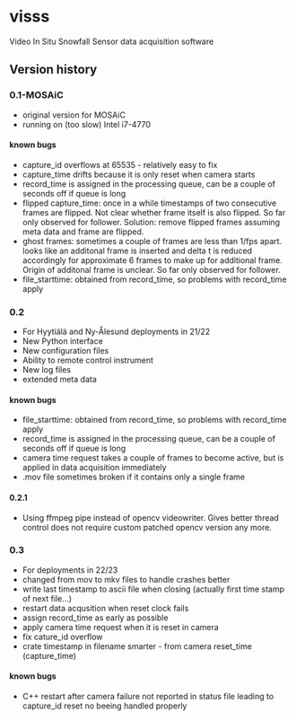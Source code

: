 # visss

Video In Situ Snowfall Sensor data acquisition software

## Version history

### 0.1-MOSAiC
 * original version for MOSAiC
 * running on (too slow) Intel i7-4770

#### known bugs

* capture_id overflows at 65535 - relatively easy to fix
* capture_time drifts because it is only reset when camera starts
* record_time is assigned in the processing queue, can be a couple of seconds 
  off if queue is long
* flipped capture_time: once in a while timestamps of two consecutive frames are 
  flipped. Not clear whether frame itself is also flipped. So far only 
  observed for follower. Solution: remove flipped frames assuming meta data 
  and frame are flipped.
* ghost frames: sometimes a couple of frames are less than 1/fps apart. 
  looks like an additonal frame is inserted and delta t is reduced accordingly
  for approximate 6 frames to make up for additional frame. Origin of additonal 
  frame is unclear. So far only observed for follower.
* file_starttime: obtained from record_time, so problems with record_time apply 

### 0.2
 * For Hyytiälä and Ny-Ålesund deployments in 21/22
 * New Python interface
 * New configuration files
 * Ability to remote control instrument
 * New log files
 * extended meta data

#### known bugs
* file_starttime: obtained from record_time, so problems with record_time apply 
* record_time is assigned in the processing queue, can be a couple of seconds 
  off if queue is long
* camera time request takes a couple of frames to become active, but is applied
  in data acquisition immediately 
* .mov file sometimes broken if it contains only a single frame

#### 0.2.1
* Using ffmpeg pipe instead of opencv videowriter. Gives better thread control 
  does not require custom patched opencv version any more. 


### 0.3
 * For deployments in 22/23
 * changed from mov to mkv files to handle crashes better
 * write last timestamp to ascii file when closing (actually first time stamp of next file...)
 * restart data acqusition when reset clock fails
 * assign record_time as early as possible
 * apply camera time request when it is reset in camera 
 * fix cature_id overflow
 * crate timestamp in filename smarter - from camera reset_time (capture_time)

#### known bugs
* C++ restart after camera failure not reported in status file leading to capture_id reset no beeing handled properly
